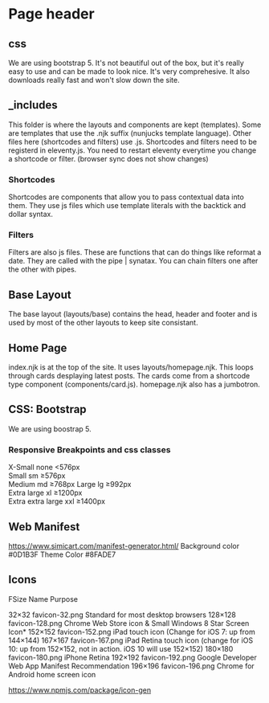 # Page header

## css

We are using bootstrap 5. It's not beautiful out of the box, but it's really easy to use and can be made to look nice. It's very comprehesive. It also downloads really fast and won't slow down the site.

## _includes

This folder is where the layouts and components are kept (templates). Some are templates that use the .njk suffix (nunjucks template language).  Other files here (shortcodes and filters) use .js. Shortcodes and filters need to be registerd in eleventy.js.  You need to restart eleventy everytime you change a shortcode or filter. (browser sync does not show changes)

### Shortcodes

Shortcodes are components that allow you to pass contextual data into them. They use js files which use template literals with the backtick and dollar syntax.

### Filters

Filters are also js files. These are functions that can do things like reformat a date.  They are called with the pipe | synatax.  You can chain filters one after the other with pipes.

## Base Layout

The base layout (layouts/base) contains the head, header and footer and is used by most of the other layouts to keep site consistant.

## Home Page

index.njk is at the top of the site. It uses layouts/homepage.njk. This loops through cards desplaying latest posts. The cards come from a shortcode type component (components/card.js).  homepage.njk also has a jumbotron.

## CSS: Bootstrap

We are using boostrap 5.

### Responsive Breakpoints and css classes

X-Small         none     <576px  
Small             sm     ≥576px  
Medium            md     ≥768px
Large             lg     ≥992px  
Extra large       xl     ≥1200px  
Extra extra large xxl    ≥1400px  

## Web Manifest 

https://www.simicart.com/manifest-generator.html/
Background color #0D1B3F
Theme Color #8FADE7

## Icons

FSize	Name	         Purpose

32×32	favicon-32.png 	 Standard for most desktop browsers
128×128	favicon-128.png	 Chrome Web Store icon & Small Windows 8 Star Screen Icon*
152×152	favicon-152.png	 iPad touch icon (Change for iOS 7: up from 144×144)
167×167	favicon-167.png	 iPad Retina touch icon
(change for iOS 10: up   from 152×152, not in action. iOS 10 will use 152×152)
180×180	favicon-180.png	  iPhone Retina
192×192	favicon-192.png	 Google Developer Web App Manifest Recommendation
196×196	favicon-196.png	 Chrome for Android home screen icon

https://www.npmjs.com/package/icon-gen
